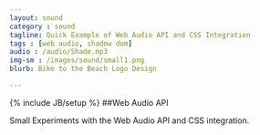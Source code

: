 ```yaml
---
layout: sound
category : sound
tagline: Quick Example of Web Audio API and CSS Integration
tags : [web audio, shadow dom]
audio : /audio/Shade.mp3
img-sm : /images/sound/small1.png
blurb: Bike to the Beach Logo Design

---
```

{% include JB/setup %}
##Web Audio API

Small Experiments with the Web Audio API and CSS integration. 

